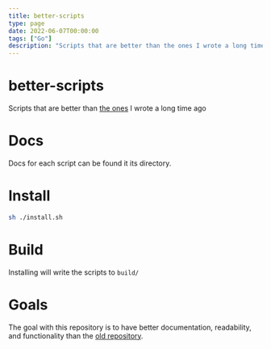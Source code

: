 ```yaml
---
title: better-scripts
type: page
date: 2022-06-07T00:00:00
tags: ["Go"]
description: "Scripts that are better than the ones I wrote a long time ago"
---
```


# better-scripts

Scripts that are better than [the ones](https://github.com/jakeroggenbuck/.scripts) I wrote a long time ago

# Docs

Docs for each script can be found it its directory.

# Install

```sh
sh ./install.sh
```

# Build

Installing will write the scripts to `build/`

# Goals

The goal with this repository is to have better documentation, readability, and functionality than the [old repository](https://github.com/jakeroggenbuck/.scripts).
